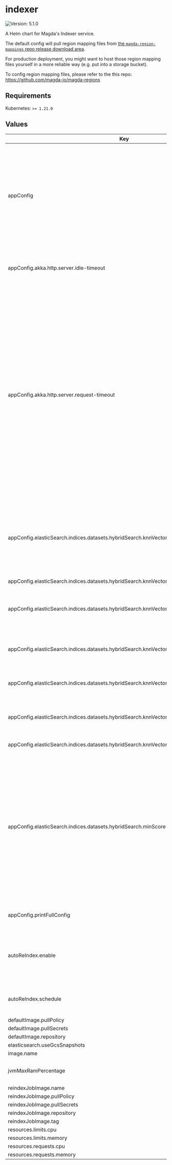# indexer

![Version: 5.1.0](https://img.shields.io/badge/Version-5.1.0-informational?style=flat-square)

A Helm chart for Magda's Indexer service.

The default config will pull region mapping files from [the `magda-region-mappings` repo release download area](https://github.com/magda-io/magda-regions/releases).

For production deployment, you might want to host those region mapping files yourself in a more reliable way (e.g. put into a storage bucket).

To config region mapping files, please refer to the this repo: https://github.com/magda-io/magda-regions

## Requirements

Kubernetes: `>= 1.21.0`

## Values

| Key | Type | Default | Description |
|-----|------|---------|-------------|
| appConfig | object | `{"akka":{"http":{"server":{"idle-timeout":"120s","request-timeout":"90s"}}},"authApi":{"baseUrl":"http://authorization-api"},"elasticSearch":{"indices":{"datasets":{"hybridSearch":{"knnVectorFieldConfig":{"compressionLevel":null,"dimension":768,"efConstruction":100,"efSearch":100,"encoder":{"clip":false,"name":"sq","type":"fp16"},"m":16,"mode":"in_memory","spaceType":"l2"},"minScore":0.5}}},"replicas":0,"serverUrl":"http://opensearch:9200","shards":1},"embeddingApi":{"baseUrl":"http://magda-embedding-api"},"http":{"port":6103},"indexer":{"makeSnapshots":false,"readSnapshots":false},"printFullConfig":false,"registry":{"baseUrl":"http://registry-api","readOnlyBaseUrl":"http://registry-api-read-only","webhookUrl":"http://indexer/v0/registry-hook"}}` | application config. Allow to configure any application config fields. For all available configuration fields and their default values, please refer to [application.conf](https://github.com/magda-io/magda/blob/main/magda-indexer/src/main/resources/application.conf) and [common.conf](https://github.com/magda-io/magda/blob/main/magda-scala-common/src/main/resources/common.conf) (e.g. for Hybrid search related config) This config field is available since v2.2.5 Previous versions' obsolete are still supported for backward compatible reason |
| appConfig.akka.http.server.idle-timeout | string | `"120s"` | The time after which an idle connection will be automatically closed. Set to `infinite` to completely disable idle connection timeouts. |
| appConfig.akka.http.server.request-timeout | string | `"90s"` | Defines the default time period within which the application has to produce an HttpResponse for any given HttpRequest it received. The timeout begins to run when the *end* of the request has been received, so even potentially long uploads can have a short timeout. Set to `infinite` to completely disable request timeout checking.  Make sure this timeout is smaller than the idle-timeout, otherwise, the idle-timeout will kick in first and reset the TCP connection without a response.  If this setting is not `infinite` the HTTP server layer attaches a `Timeout-Access` header to the request, which enables programmatic customization of the timeout period and timeout response for each request individually. |
| appConfig.elasticSearch.indices.datasets.hybridSearch.knnVectorFieldConfig.compressionLevel | string | `nil` | The compression_level mapping parameter selects a quantization encoder that reduces vector memory consumption by the given factor. Support: 1x (all), 2x/8x/16x/32x (faiss), 4x (lucene) If set, encoder will be ignored. |
| appConfig.elasticSearch.indices.datasets.hybridSearch.knnVectorFieldConfig.dimension | int | `768` | Dimension of the embedding vectors. |
| appConfig.elasticSearch.indices.datasets.hybridSearch.knnVectorFieldConfig.efConstruction | int | `100` | Similar to efSearch but used during index construction. Higher values improve search quality but increase index build time. |
| appConfig.elasticSearch.indices.datasets.hybridSearch.knnVectorFieldConfig.efSearch | int | `100` | The size of the candidate queue during search. Larger values may improve search quality but increase search latency. |
| appConfig.elasticSearch.indices.datasets.hybridSearch.knnVectorFieldConfig.encoder | object | `{"clip":false,"name":"sq","type":"fp16"}` | FAISS Encoder configuration (If compressionLevel is set, encoder will be ignored). |
| appConfig.elasticSearch.indices.datasets.hybridSearch.knnVectorFieldConfig.m | int | `16` | The maximum number of graph edges per vector. Higher values increase memory usage but may improve search quality. |
| appConfig.elasticSearch.indices.datasets.hybridSearch.knnVectorFieldConfig.mode | string | `"in_memory"` | Vector workload mode: `on_disk` or `in_memory`. |
| appConfig.elasticSearch.indices.datasets.hybridSearch.minScore | float | `0.5` | by default, use `minScore` to filter out irrelevant result. Can also support standard approximate top-k searches by setting `k = 200` Or maxDistance only one of `minScore`, `maxDistance` or `k` should be set and will be used The config will be applied by the following logic: when `k` is specified, `minScore` & `maxDistance` will be ignored. Otherwise, when `maxDistance` is specified, `minScore` will be ignored. when mode = "on_disk", `k` must be specified for Radial search is not supported for indices which have quantization enabled |
| appConfig.printFullConfig | bool | `false` | whether print out full config data at application starting up for debug purpose only |
| autoReIndex.enable | bool | `true` | Whether turn on the cronjob to trigger reindex. `publisher` & `format` indices might contains obsolete records which require the triming / reindex process to be removed. |
| autoReIndex.schedule | string | "0 15 * * 0": 15:00PM UTC timezone (1:00AM in AEST Sydney timezone) on every Sunday | auto reindex cronjob schedule string. specified using unix-cron format (in UTC timezone by default). |
| defaultImage.pullPolicy | string | `"IfNotPresent"` |  |
| defaultImage.pullSecrets | bool | `false` |  |
| defaultImage.repository | string | `"ghcr.io/magda-io"` |  |
| elasticsearch.useGcsSnapshots | bool | `false` |  |
| image.name | string | `"magda-indexer"` |  |
| jvmMaxRamPercentage | float | `75` | JVM max allowed heap memory percentage based on `resources.limits.memory` |
| reindexJobImage.name | string | `"node"` |  |
| reindexJobImage.pullPolicy | string | `"IfNotPresent"` |  |
| reindexJobImage.pullSecrets | bool | `false` |  |
| reindexJobImage.repository | string | `"docker.io"` |  |
| reindexJobImage.tag | string | `"18-alpine"` |  |
| resources.limits.cpu | string | `"250m"` |  |
| resources.limits.memory | string | `"1100Mi"` |  |
| resources.requests.cpu | string | `"100m"` |  |
| resources.requests.memory | string | `"250Mi"` |  |
